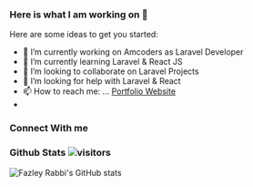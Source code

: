 ### Here is what I am working on 👋

Here are some ideas to get you started:

- 🔭 I’m currently working on Amcoders as Laravel Developer
- 🌱 I’m currently learning Laravel & React JS
- 👯 I’m looking to collaborate on Laravel Projects
- 🤔 I’m looking for help with Laravel & React
- 📫 How to reach me: ... [Portfolio Website](https://fazleyrabbi.me)
- 
### Connect With me


### Github Stats  ![visitors](https://visitor-badge.glitch.me/badge?page_id=${fazleyrabby}.${https://github.com/fazleyrabby/fazleyrabby})

![Fazley Rabbi's GitHub stats](https://github-readme-stats.vercel.app/api?username=fazleyrabby&show_icons=true&count_private=true)


<!--START_SECTION:waka-->
```text

```
<!--END_SECTION:waka-->






